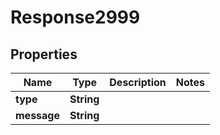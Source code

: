 
# Response2999

## Properties
Name | Type | Description | Notes
------------ | ------------- | ------------- | -------------
**type** | **String** |  | 
**message** | **String** |  | 



